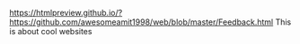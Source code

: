https://htmlpreview.github.io/?https://github.com/awesomeamit1998/web/blob/master/Feedback.html
This is about cool websites
 
